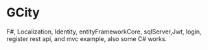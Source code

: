 # GCity
F#, Localization, Identity, entityFrameworkCore, sqlServer,Jwt, login, register rest api, and mvc example, also some C# works.
